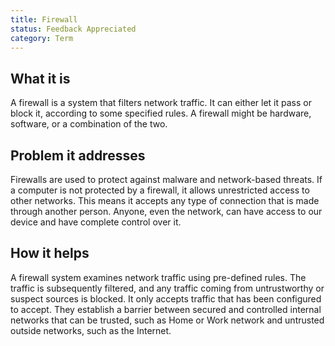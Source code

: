 ```yaml
---
title: Firewall
status: Feedback Appreciated
category: Term
---
```


## What it is
A firewall is a system that filters network traffic. It can either let it pass or block it, according to some specified rules. 
A firewall might be hardware, software, or a combination of the two.

## Problem it addresses
Firewalls are used to protect against malware and network-based threats.
If a computer is not protected by a firewall, it allows unrestricted access to other networks.
This means it accepts any type of connection that is made through another person.
Anyone, even the network, can have access to our device and have complete control over it. 

## How it helps
A firewall system examines network traffic using pre-defined rules.
The traffic is subsequently filtered, and any traffic coming from untrustworthy or suspect sources is blocked.
It only accepts traffic that has been configured to accept. 
They establish a barrier between secured and controlled internal networks that can be trusted, such as Home or Work network and untrusted outside networks, such as the Internet.
